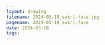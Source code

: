 ```yaml
---
layout: drawing
filename: 2024-03-18_swirl-face.jpg
pagename: 2024-03-18_swirl-face
date: 2024-03-18
tags:
---
```

